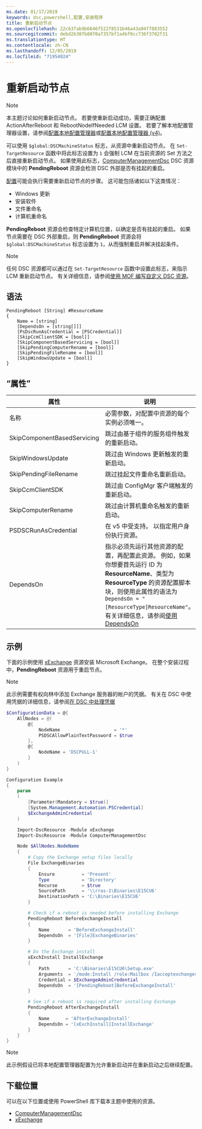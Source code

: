 ```yaml
---
ms.date: 01/17/2019
keywords: dsc,powershell,配置,安装程序
title: 重新启动节点
ms.openlocfilehash: 22c63fab9b6646f522f8531b46a43a94ff883552
ms.sourcegitcommit: debd2b38fb8070a7357bf1a4bf9cc736f3702f31
ms.translationtype: HT
ms.contentlocale: zh-CN
ms.lasthandoff: 12/05/2019
ms.locfileid: "71954024"
---
```

# <a name="reboot-a-node"></a>重新启动节点

> [!NOTE]
> 本主题讨论如何重新启动节点。 若要使重新启动成功，需要正确配置 ActionAfterReboot  和 RebootNodeIfNeeded  LCM 设置。
> 若要了解本地配置管理器设置，请参阅[配置本地配置管理器](../managing-nodes/metaConfig.md)或[配置本地配置管理器 (v4)](../managing-nodes/metaConfig4.md)。

可以使用 `$global:DSCMachineStatus` 标志，从资源中重新启动节点。 在 `Set-TargetResource` 函数中将此标志设置为 `1` 会强制 LCM 在当前资源的 Set  方法之后直接重新启动节点。 如果使用此标志，[ComputerManagementDsc](https://github.com/PowerShell/ComputerManagementDsc) DSC 资源模块中的 **PendingReboot** 资源会检测 DSC 外部是否有挂起的重启。

[配置](configurations.md)可能会执行需要重新启动节点的步骤。 这可能包括诸如以下这类情况：

- Windows 更新
- 安装软件
- 文件重命名
- 计算机重命名

**PendingReboot** 资源会检查特定计算机位置，以确定是否有挂起的重启。 如果节点需要在 DSC 外部重启，则 **PendingReboot** 资源会将 `$global:DSCMachineStatus` 标志设置为 `1`，从而强制重启并解决挂起条件。

> [!NOTE]
> 任何 DSC 资源都可以通过在 `Set-TargetResource` 函数中设置此标志，来指示 LCM 重新启动节点。 有关详细信息，请参阅[使用 MOF 编写自定义 DSC 资源](../resources/authoringResourceMOF.md)。

## <a name="syntax"></a>语法

```
PendingReboot [String] #ResourceName
{
    Name = [string]
    [DependsOn = [string[]]]
    [PsDscRunAsCredential = [PSCredential]]
    [SkipCcmClientSDK = [bool]]
    [SkipComponentBasedServicing = [bool]]
    [SkipPendingComputerRename = [bool]]
    [SkipPendingFileRename = [bool]]
    [SkipWindowsUpdate = [bool]]
}
```

## <a name="properties"></a>“属性”

| 属性 | 说明 |
| --- | --- |
| 名称| 必需参数，对配置中资源的每个实例必须唯一。|
| SkipComponentBasedServicing | 跳过由基于组件的服务组件触发的重新启动。 |
| SkipWindowsUpdate | 跳过由 Windows 更新触发的重新启动。|
| SkipPendingFileRename | 跳过挂起文件重命名重新启动。 |
| SkipCcmClientSDK | 跳过由 ConfigMgr 客户端触发的重新启动。 |
| SkipComputerRename | 跳过由计算机重命名触发的重新启动。 |
| PSDSCRunAsCredential | 在 v5 中受支持。 以指定用户身份执行资源。 |
| DependsOn | 指示必须先运行其他资源的配置，再配置此资源。 例如，如果你想要首先运行 ID 为 **ResourceName**、类型为 **ResourceType** 的资源配置脚本块，则使用此属性的语法为 `DependsOn = "[ResourceType]ResourceName"`。 有关详细信息，请参阅[使用 DependsOn](resource-depends-on.md)|

## <a name="example"></a>示例

下面的示例使用 [xExchange](https://github.com/PowerShell/xExchange) 资源安装 Microsoft Exchange。
在整个安装过程中，**PendingReboot** 资源用于重启节点。

> [!NOTE]
> 此示例需要有权向林中添加 Exchange 服务器的帐户的凭据。 有关在 DSC 中使用凭据的详细信息，请参阅[在 DSC 中处理凭据](../configurations/configDataCredentials.md)

```powershell
$ConfigurationData = @{
    AllNodes = @(
        @{
            NodeName                    = '*'
            PSDSCAllowPlainTextPassword = $true
        },
        @{
            NodeName = 'DSCPULL-1'
        }
    )
}

Configuration Example
{
    param
    (
        [Parameter(Mandatory = $true)]
        [System.Management.Automation.PSCredential]
        $ExchangeAdminCredential
    )

    Import-DscResource -Module xExchange
    Import-DscResource -Module ComputerManagementDsc

    Node $AllNodes.NodeName
    {
        # Copy the Exchange setup files locally
        File ExchangeBinaries
        {
            Ensure          = 'Present'
            Type            = 'Directory'
            Recurse         = $true
            SourcePath      = '\\rras-1\Binaries\E15CU6'
            DestinationPath = 'C:\Binaries\E15CU6'
        }

        # Check if a reboot is needed before installing Exchange
        PendingReboot BeforeExchangeInstall
        {
            Name       = 'BeforeExchangeInstall'
            DependsOn  = '[File]ExchangeBinaries'
        }

        # Do the Exchange install
        xExchInstall InstallExchange
        {
            Path       = 'C:\Binaries\E15CU6\Setup.exe'
            Arguments  = '/mode:Install /role:Mailbox /Iacceptexchangeserverlicenseterms'
            Credential = $ExchangeAdminCredential
            DependsOn  = '[PendingReboot]BeforeExchangeInstall'
        }

        # See if a reboot is required after installing Exchange
        PendingReboot AfterExchangeInstall
        {
            Name      = 'AfterExchangeInstall'
            DependsOn = '[xExchInstall]InstallExchange'
        }
    }
}
```

> [!NOTE]
> 此示例假设已将本地配置管理器配置为允许重新启动并在重新启动之后继续配置。

## <a name="where-to-download"></a>下载位置

可以在以下位置或使用 PowerShell 库下载本主题中使用的资源。

- [ComputerManagementDsc](https://github.com/PowerShell/ComputerManagementDsc)
- [xExchange](https://github.com/PowerShell/xExchange)
